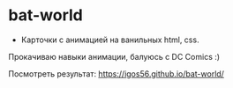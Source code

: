 # bat-world
- Карточки с анимацией на ванильных html, css.

Прокачиваю навыки анимации, балуюсь с DC Comics :)

Посмотреть результат: https://igos56.github.io/bat-world/
